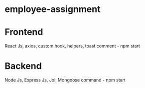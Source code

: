 # employee-assignment

# Frontend
React Js, axios, custom hook, helpers, toast
comment - npm start

# Backend
Node Js, Express Js, Joi, Mongoose
command - npm start
